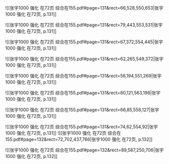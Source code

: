 ![[张宇1000 强化 在72页 综合在155.pdf#page=131&rect=66,528,550,653|张宇1000 强化 在72页, p.131]]



![[张宇1000 强化 在72页 综合在155.pdf#page=131&rect=79,443,553,531|张宇1000 强化 在72页, p.131]]



![[张宇1000 强化 在72页 综合在155.pdf#page=131&rect=67,372,554,445|张宇1000 强化 在72页, p.131]]



![[张宇1000 强化 在72页 综合在155.pdf#page=131&rect=62,265,549,372|张宇1000 强化 在72页, p.131]]



![[张宇1000 强化 在72页 综合在155.pdf#page=131&rect=56,194,551,269|张宇1000 强化 在72页, p.131]]



![[张宇1000 强化 在72页 综合在155.pdf#page=131&rect=80,121,563,198|张宇1000 强化 在72页, p.131]]



![[张宇1000 强化 在72页 综合在155.pdf#page=131&rect=66,85,556,127|张宇1000 强化 在72页, p.131]]



![[张宇1000 强化 在72页 综合在155.pdf#page=131&rect=74,62,554,92|张宇1000 强化 在72页, p.131]]
![[张宇1000 强化 在72页 综合在155.pdf#page=132&rect=72,702,437,766|张宇1000 强化 在72页, p.132]]



![[张宇1000 强化 在72页 综合在155.pdf#page=132&rect=89,587,250,706|张宇1000 强化 在72页, p.132]]


